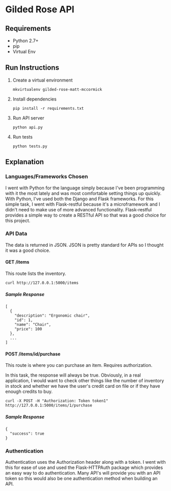 # Gilded Rose API

## Requirements

- Python 2.7+
- pip
- Virtual Env

## Run Instructions

1. Create a virtual environment

    ````mkvirtualenv gilded-rose-matt-mccormick````
    
1. Install dependencies

    ````pip install -r requirements.txt````
    
1. Run API server

    ````python api.py````
        
1. Run tests

    ````python tests.py````
    
## Explanation
 
### Languages/Frameworks Chosen
 
I went with Python for the language simply because I've been programming with it the most lately and was most comfortable setting things up quickly.  
With Python, I've used both the Django and Flask frameworks.  For this simple task, I went with Flask-restful because it's a microframework and I didn't need to make use of more advanced functionality.
Flask-restful provides a simple way to create a RESTful API so that was a good choice for this project.
 
### API Data
 
The data is returned in JSON.  JSON is pretty standard for APIs so I thought it was a good choice.
 
#### GET /items
 
This route lists the inventory.
 
````curl http://127.0.0.1:5000/items````
    
##### Sample Response
   
````
[
  {
    "description": "Ergonomic chair",
    "id": 1,
    "name": "Chair",
    "price": 100
  },
  ...
]
````

#### POST /items/**id**/purchase

This route is where you can purchase an item.
Requires authorization.

In this task, the response will always be true.  Obviously, in a real application, I would want to check other things like the number of inventory in stock and whether we have the user's credit card on file or if they have enough credits to buy. 

````curl -X POST -H "Authorization: Token token1" http://127.0.0.1:5000/items/1/purchase````

##### Sample Response

````
{
  "success": true
}
````

### Authentication

Authentication uses the Authorization header along with a token.
I went with this for ease of use and used the Flask-HTTPAuth package which provides an easy way to do authentication.
Many API's will provide you with an API token so this would also be one authentication method when building an API.